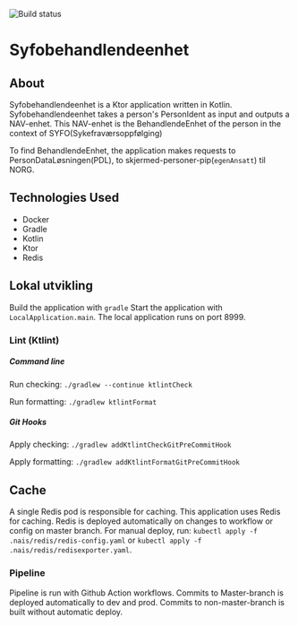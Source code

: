 ![Build status](https://github.com/navikt/syfobehandlendeenhet/workflows/main/badge.svg?branch=master)

# Syfobehandlendeenhet

## About
Syfobehandlendeenhet is a Ktor application written in Kotlin.
Syfobehandlendeenhet takes a person's PersonIdent as input and outputs a NAV-enhet.
This NAV-enhet is the BehandlendeEnhet of the person in the context of SYFO(Sykefraværsoppfølging)

To find BehandlendeEnhet, the application makes requests to PersonDataLøsningen(PDL), to skjermed-personer-pip(`egenAnsatt`) til NORG.

## Technologies Used
* Docker
* Gradle
* Kotlin
* Ktor
* Redis

## Lokal utvikling
Build the application with `gradle` 
Start the application with `LocalApplication.main`. The local application runs on port 8999.

### Lint (Ktlint)
##### Command line
Run checking: `./gradlew --continue ktlintCheck`

Run formatting: `./gradlew ktlintFormat`
##### Git Hooks
Apply checking: `./gradlew addKtlintCheckGitPreCommitHook`

Apply formatting: `./gradlew addKtlintFormatGitPreCommitHook`

## Cache
A single Redis pod is responsible for caching.
This application uses Redis for caching. Redis is deployed automatically on changes to workflow or config on master
branch. For manual deploy, run: `kubectl apply -f .nais/redis/redis-config.yaml`
    or `kubectl apply -f .nais/redis/redisexporter.yaml`.

### Pipeline
Pipeline is run with Github Action workflows.
Commits to Master-branch is deployed automatically to dev and prod.
Commits to non-master-branch is built without automatic deploy.
